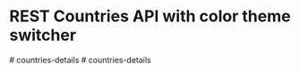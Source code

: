 # REST Countries API with color theme switcher
#   c o u n t r i e s - d e t a i l s  
 #   c o u n t r i e s - d e t a i l s  
 